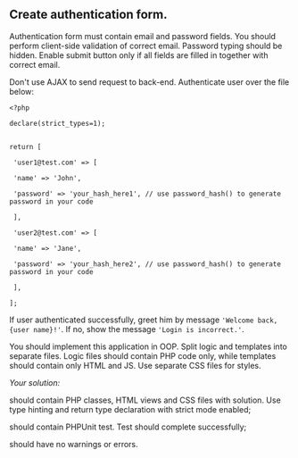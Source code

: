 ## Create authentication form.

Authentication form must contain email and password fields. You should perform client-side 
validation of correct email. Password typing should be hidden. Enable submit button only if all fields 
are filled in together with correct email. 

Don't use AJAX to send request to back-end. Authenticate user over the file below:
```
<?php

declare(strict_types=1);


return [

 'user1@test.com' => [

 'name' => 'John',

 'password' => 'your_hash_here1', // use password_hash() to generate password in your code

 ],

 'user2@test.com' => [

 'name' => 'Jane',

 'password' => 'your_hash_here2', // use password_hash() to generate password in your code

 ],

];
```

If user authenticated successfully, greet him by message `'Welcome back, {user name}!'`. If no, show the message 
`'Login is incorrect.'`.

You should implement this application in OOP. Split logic and templates into separate files. 
Logic files should contain PHP code only, while templates should contain only HTML and JS. 
Use separate CSS files for styles.

_Your solution:_

should contain PHP classes, HTML views and CSS files with solution. Use type hinting and return type 
declaration with strict mode enabled;

should contain PHPUnit test. Test should complete successfully;

should have no warnings or errors.
